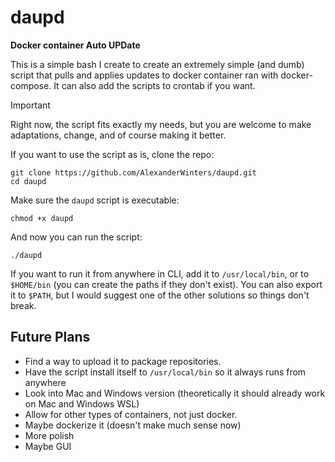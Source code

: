 # daupd
**Docker container Auto UPDate**

This is a simple bash I create to create an extremely simple (and dumb) script that pulls and applies updates to docker container ran with docker-compose. It can also add the scripts to crontab if you want.

>[!IMPORTANT]
>Right now, the script fits exactly my needs, but you are welcome to make adaptations, change, and of course making it better. 

If you want to use the script as is, clone the repo:

```
git clone https://github.com/AlexanderWinters/daupd.git
cd daupd
```

Make sure the `daupd` script is executable:
```
chmod +x daupd
```
And now you can run the script:
```
./daupd
```

If you want to run it from anywhere in CLI, add it to `/usr/local/bin`, or to `$HOME/bin` (you can create the paths if they don't exist). You can also export it to `$PATH`, but I would suggest one of the other solutions so things don't break.


## Future Plans
- Find a way to upload it to package repositories.
- Have the script install itself to `/usr/local/bin` so it always runs from anywhere
- Look into Mac and Windows version (theoretically it should already work on Mac and Windows WSL)
- Allow for other types of containers, not just docker. 
- Maybe dockerize it (doesn't make much sense now)
- More polish
- Maybe GUI